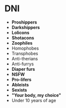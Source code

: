 # DNI
- **Proshippers**
- **Darkshippers**
- **Lolicons**
- **Shotacons**
- **Zoophiles**
- Homophobes
- Transphobes
- Anti-therians
- Anti-furrys
- **Diaper furs**
- **NSFW**
- **Pro-lifers**
- **Ableists**
- **Sexists**
- **"Your body, my choice"**
- Under 10 years of age
